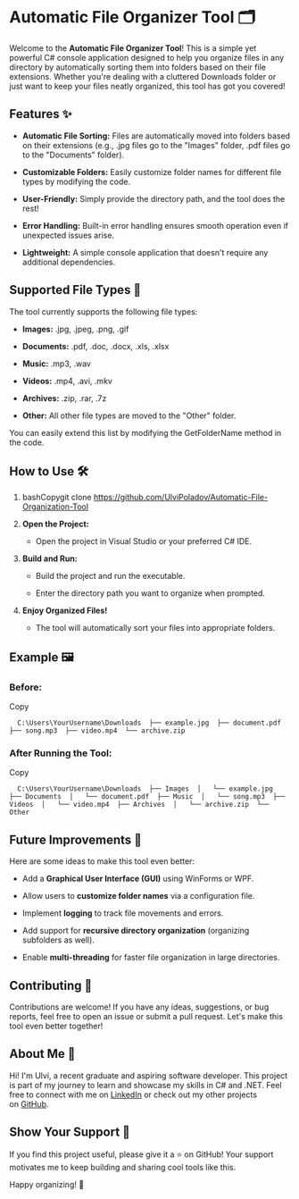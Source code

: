 Automatic File Organizer Tool 🗂️
=================================

Welcome to the **Automatic File Organizer Tool**! This is a simple yet powerful C# console application designed to help you organize files in any directory by automatically sorting them into folders based on their file extensions. Whether you're dealing with a cluttered Downloads folder or just want to keep your files neatly organized, this tool has got you covered!

Features ✨
----------

*   **Automatic File Sorting:** Files are automatically moved into folders based on their extensions (e.g., .jpg files go to the "Images" folder, .pdf files go to the "Documents" folder).
    
*   **Customizable Folders:** Easily customize folder names for different file types by modifying the code.
    
*   **User-Friendly:** Simply provide the directory path, and the tool does the rest!
    
*   **Error Handling:** Built-in error handling ensures smooth operation even if unexpected issues arise.
    
*   **Lightweight:** A simple console application that doesn't require any additional dependencies.
    

Supported File Types 📁
-----------------------

The tool currently supports the following file types:

*   **Images:** .jpg, .jpeg, .png, .gif
    
*   **Documents:** .pdf, .doc, .docx, .xls, .xlsx
    
*   **Music:** .mp3, .wav
    
*   **Videos:** .mp4, .avi, .mkv
    
*   **Archives:** .zip, .rar, .7z
    
*   **Other:** All other file types are moved to the "Other" folder.
    

You can easily extend this list by modifying the GetFolderName method in the code.

How to Use 🛠️
--------------

1.  bashCopygit clone https://github.com/UlviPoladov/Automatic-File-Organization-Tool
    
2.  **Open the Project:**
    
    *   Open the project in Visual Studio or your preferred C# IDE.
        
3.  **Build and Run:**
    
    *   Build the project and run the executable.
        
    *   Enter the directory path you want to organize when prompted.
        
4.  **Enjoy Organized Files!**
    
    *   The tool will automatically sort your files into appropriate folders.
        

Example 🖼️
-----------


### Before:

Copy

`   C:\Users\YourUsername\Downloads  ├── example.jpg  ├── document.pdf  ├── song.mp3  ├── video.mp4  └── archive.zip   `

### After Running the Tool:

Copy

`   C:\Users\YourUsername\Downloads  ├── Images  │   └── example.jpg  ├── Documents  │   └── document.pdf  ├── Music  │   └── song.mp3  ├── Videos  │   └── video.mp4  ├── Archives  │   └── archive.zip  └── Other   `


Future Improvements 🚀
----------------------

Here are some ideas to make this tool even better:

*   Add a **Graphical User Interface (GUI)** using WinForms or WPF.
    
*   Allow users to **customize folder names** via a configuration file.
    
*   Implement **logging** to track file movements and errors.
    
*   Add support for **recursive directory organization** (organizing subfolders as well).
    
*   Enable **multi-threading** for faster file organization in large directories.
    

Contributing 🤝
---------------

Contributions are welcome! If you have any ideas, suggestions, or bug reports, feel free to open an issue or submit a pull request. Let's make this tool even better together!


About Me 👋
-----------

Hi! I'm Ulvi, a recent graduate and aspiring software developer. This project is part of my journey to learn and showcase my skills in C# and .NET. Feel free to connect with me on [LinkedIn](https://www.linkedin.com/in/ülvi-poladov-51b9042b4) or check out my other projects on [GitHub](https://github.com/UlviPoladov).

Show Your Support 🌟
--------------------

If you find this project useful, please give it a ⭐️ on GitHub! Your support motivates me to keep building and sharing cool tools like this.

Happy organizing! 🎉
